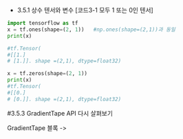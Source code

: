 
- 3.5.1 상수 텐서와 변수
[코드3-1 모두 1 또는 0인 텐서]
```python
import tensorflow as tf
x = tf.ones(shape=(2, 1))   #np.ones(shape=(2,1))과 동일
print(x)

#tf.Tensor(
#[[1.]
# [1.]]. shape =(2,1), dtype=float32)

x = tf.zeros(shape=(2, 1))
print(x)
#tf.Tensor(
#[[0.]
# [0.]]. shape =(2,1), dtype=float32)
```

#3.5.3 GradientTape API 다시 살펴보기

GradientTape 블록
-> 

